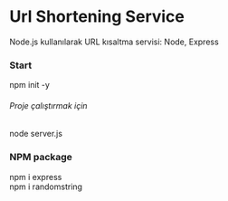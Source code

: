 # Url Shortening Service
Node.js kullanılarak URL kısaltma servisi: Node, Express

### Start
npm init -y  
###### Proje çalıştırmak için  
node server.js

### NPM package
npm i express  
npm i randomstring
